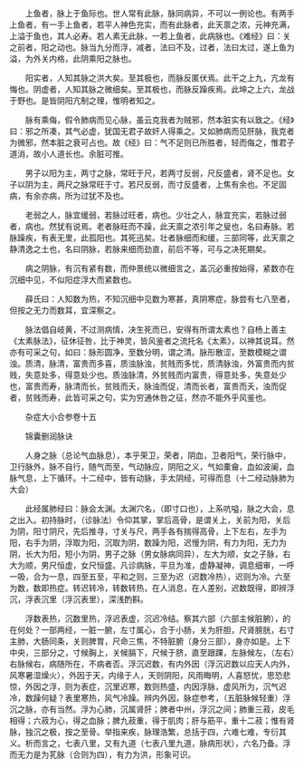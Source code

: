 <!-- { "loadSidebar": true } -->
　　上鱼者，脉上于鱼际也。世人常有此脉，脉同病异，不可以一例论也。有两手上鱼者，有一手上鱼者，若平人神色充实，而有此脉者，此天禀之浓，元神充满，上溢于鱼也，其人必寿。若人素无此脉，一若上鱼者，此病脉也。《难经》曰：关之前者，阳之动也。脉当九分而浮，减者，法曰不及，过者，法曰太过，遂上鱼为溢，为外关内格，此阴乘阳之脉也。

　　阳实者，人知其脉之洪大矣。至其极也，而脉反匿伏焉。此干之上九，亢龙有悔也。阴虚者，人知其脉之微细矣。至其极也，而脉反躁疾焉。此坤之上六，龙战于野也。是皆阴阳亢制之理，惟明者知之。

　　脉有乘侮，假令肺病而见心脉，虽云克我者为贼邪，然本脏实有以致之。《经》曰：邪之所凑，其气必虚，犹国无君子故奸人得乘之。又如肺病而见肝脉，我克者为微邪，然本脏之衰可占也。故《经》曰：气不足则已所胜者，轻而侮之，惟君子道消，故小人道长也。余脏可推。

　　男子以阳为主，两寸之脉，常旺于尺，若两寸反弱，尺反盛者，肾不足也。女子以阴为主，两尺之脉常旺于寸。若尺反弱，而寸反盛者，上焦有余也。不足固病，有余亦病，所为过犹不及也。

　　老弱之人，脉宜缓弱，若脉过旺者，病也。少壮之人，脉宜充实，若脉过弱者，病也。然犹有说焉。老者脉旺而不躁，此天禀之浓引年之叟也，名曰寿脉。若脉躁疾，有表无里，此孤阳也。其死迅矣。壮者脉细而和缓，三部同等，此天禀之静清逸之土也，名曰阴脉，若脉来细而劲直，前后不等，可与之决死期矣。

　　病之阴脉，有沉有紧有数，而仲景统以微细言之，盖沉必重按始得，紧数亦在沉细中见，不似阳症浮大而紧数也。

　　薛氏曰：人知数为热，不知沉细中见数为寒甚，真阴寒症，脉尝有七八至者，但按之无力而数耳，宜深察之。

　　脉法倡自岐黄，不过测病情，决生死而已，安得有所谓太素也？自杨上善主《太素脉法》，征休征咎，比于神灵，皆风鉴者之流托名《太素》，以神其说耳。然亦有可采之句，如曰：脉形圆净，至数分明，谓之清。脉形散涩，至数模糊之谓浊。质清，脉清，富贵而多喜，质浊脉浊，贫贱而多忧，质清脉浊，外富贵而内贫贱，失意处多，得意处少也。质浊脉清，外贫贱而内富贵，得意处多，失意处少也，富贵而寿，脉清而长，贫贱而夭，脉浊而促，清而长者，富贵而夭，浊而促者，贫贱而寿，此皆可采之句，实为穷通休咎之征，然亦不能外乎风鉴也。

　　杂症大小合参卷十五

　　锦囊删润脉诀

　　人身之脉（总论气血脉息），本乎荣卫，荣者，阴血，卫者阳气，荣行脉中，卫行脉外，脉不自行，随气而至，气动脉应，阴阳之义，气如橐龠，血如波阑，血脉气息，上下循环。十二经中，皆有动脉，手太阴经，可得而息（十二经动脉肺为大会）

　　此经属肺经曰：脉会太渊。太渊穴名，（即寸口也），上系吭嗌，脉之大会，息之出入。初持脉时，（诊脉法）令仰其掌，掌后高骨，是谓关上，关前为阳，关后为阴，阳寸阴尺，先后推寻，寸关与尺，两手各有揣得高骨，上下左右，左手为阳，右手为阴，浮取为阳，沉取为阴，数躁为阳，迟慢为阴，有力为阳，无力为阴，长大为阳，短小为阴，男子之脉（男女脉病同异），左大为顺，女之子脉，右大为顺，男尺恒虚，女尺恒盛。凡诊病脉，平旦为准，虚静凝神，调息细审，一呼一吸，合为一息，四至五至，平和之则，三至为迟（迟数冷热），迟则为冷。六至为数，数即热症。转迟转冷，转数转热，在人消息，在人差别，迟数既得，即辨浮沉，浮表沉里（浮沉表里），深浅酌斟。

　　浮数表热，沉数里热，浮迟表虚，沉迟冷结。察其六部（六部主候脏腑），的在何处？一部两经，一脏一腑，左寸属心，合于小肠，关为肝胆，尺肾膀胱，右寸主肺，大肠同条，关则脾胃，尺命三焦，不特脏腑（身分三部），身亦如是。上下中央，三部分之，寸候胸上，关候膈下，尺候于脐，直至跟踝，左脉候左，（左右）右脉候右，病随所在，不病者否。浮沉迟数，有内外因（浮沉迟数以应天人内外，风寒暑湿燥火），外因于天，内缘于人，天则阴阳，风雨晦明，人喜怒忧，思恐悲惊，外因之浮，则为表症，沉里迟寒，数则热盛，内因浮脉，虚风所为，沉气迟冷，数躁何疑？表里寒热，风气冷躁。辨内外因，脉症参考，（五脏脉候轻重）浮沉之脉，亦有当然。浮为心肺，沉属肾肝；脾者中州，浮沉之间；肺重三菽，皮毛相得；六菽为心，得之血脉；脾九菽重，得于肌肉；肝与筋平，重十二菽；惟有肾脉，独沉之极，按之至骨。举指来疾，脉理浩繁，总括于四，六难七难，专衍其义。析而言之，七表八里，又有九道（七表八里九道，脉病形状），六名乃备。浮而无力是为芤脉（合则为四），有力为洪，形象可识。


